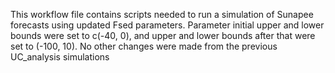 This workflow file contains scripts needed to run a simulation of Sunapee forecasts using updated Fsed parameters. Parameter initial upper and lower bounds were set to c(-40, 0), and upper and lower bounds after that were set to (-100, 10). No other changes were made from the previous UC_analysis simulations
